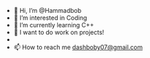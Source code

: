 - 👋 Hi, I’m @Hammadbob
- 👀 I’m interested in Coding
- 🌱 I’m currently learning C++
- 💞️ I want to do work on projects!
-
- 📫 How to reach me dashboby07@gmail.com

<!---
Hammadbob/Hammadbob is a ✨ special ✨ repository because its `README.md` (this file) appears on your GitHub profile.
You can click the Preview link to take a look at your changes.
--->
